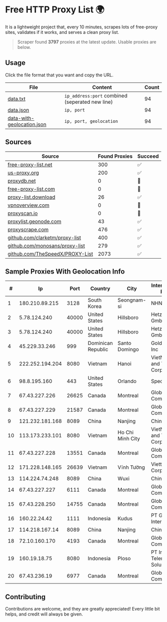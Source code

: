 
# Free HTTP Proxy List 🌍

It is a lightweight project that, every 10 minutes, scrapes lots of free-proxy sites, validates if it works, and serves a clean proxy list.


> Scraper found **3797** proxies at the latest update. Usable proxies are below.

## Usage

Click the file format that you want and copy the URL.


|File|Content|Count|
|----|-------|-----|
|[data.txt](https://raw.githubusercontent.com/themiralay/Proxy-List-World/master/data.txt)|`ip_address:port` combined (seperated new line)|94|
|[data.json](https://raw.githubusercontent.com/themiralay/Proxy-List-World/master/data.json)|`ip, port`|94|
|[data-with-geolocation.json](https://raw.githubusercontent.com/themiralay/Proxy-List-World/master/data-with-geolocation.json)|`ip, port, geolocation`|94|

## Sources

|Source|Found Proxies|Succeed|
|------|-------------|-------|
|[free-proxy-list.net](https://free-proxy-list.net)|300|✅|
|[us-proxy.org](https://www.us-proxy.org)|200|✅|
|[proxydb.net](http://proxydb.net)|0|🚫|
|[free-proxy-list.com](https://free-proxy-list.com/?page=&port=&type%5B%5D=http&type%5B%5D=https&up_time=0&search=Search)|0|🚫|
|[proxy-list.download](https://www.proxy-list.download/HTTP)|26|✅|
|[vpnoverview.com](https://vpnoverview.com/privacy/anonymous-browsing/free-proxy-servers)|0|🚫|
|[proxyscan.io](https://www.proxyscan.io)|0|🚫|
|[proxylist.geonode.com](https://proxylist.geonode.com/api/proxy-list?limit=300&page=1&sort_by=lastChecked&sort_type=desc&protocols=http,https)|43|✅|
|[proxyscrape.com](https://api.proxyscrape.com/v2/?request=displayproxies&protocol=http&timeout=10000&country=all&ssl=all&anonymity=all)|476|✅|
|[github.com/clarketm/proxy-list](https://raw.githubusercontent.com/clarketm/proxy-list/master/proxy-list-raw.txt)|400|✅|
|[github.com/monosans/proxy-list](https://raw.githubusercontent.com/monosans/proxy-list/main/proxies/http.txt)|279|✅|
|[github.com/TheSpeedX/PROXY-List](https://raw.githubusercontent.com/TheSpeedX/PROXY-List/master/http.txt)|2073|✅|


## Sample Proxies With Geolocation Info

|#|Ip|Port|Country|City|Internet Service Provider|
|-|--|----|-------|----|-------------------------|
|1|180.210.89.215|3128|South Korea|Seongnam-si|NHNCLOUD|
|2|5.78.124.240|40000|United States|Hillsboro|Hetzner Online GmbH|
|3|5.78.124.240|40000|United States|Hillsboro|Hetzner Online GmbH|
|4|45.229.33.246|999|Dominican Republic|Santo Domingo|Gold Data USA Inc|
|5|222.252.194.204|8080|Vietnam|Hanoi|VietNam Post and Telecom Corporation|
|6|98.8.195.160|443|United States|Orlando|Spectrum|
|7|67.43.227.226|26625|Canada|Montreal|GloboTech Communications|
|8|67.43.227.229|21587|Canada|Montreal|GloboTech Communications|
|9|121.232.181.168|8089|China|Nanjing|Chinanet|
|10|113.173.233.101|8080|Vietnam|Ho Chi Minh City|VietNam Post and Telecom Corporation|
|11|67.43.227.228|13551|Canada|Montreal|GloboTech Communications|
|12|171.228.148.165|26639|Vietnam|Vĩnh Tường|Viettel Corporation|
|13|114.224.74.248|8089|China|Wuxi|Chinanet|
|14|67.43.227.227|6111|Canada|Montreal|GloboTech Communications|
|15|67.43.228.250|14755|Canada|Montreal|GloboTech Communications|
|16|160.22.24.42|1111|Indonesia|Kudus|PT Giga Media Internet|
|17|114.218.167.14|8089|China|Nanjing|China Telecom|
|18|72.10.160.170|4193|Canada|Montreal|GloboTech Communications|
|19|160.19.18.75|8080|Indonesia|Ploso|PT Indo Telemedia Solusi|
|20|67.43.236.19|6977|Canada|Montreal|GloboTech Communications|



## Contributing

Contributions are welcome, and they are greatly appreciated! Every
little bit helps, and credit will always be given.

